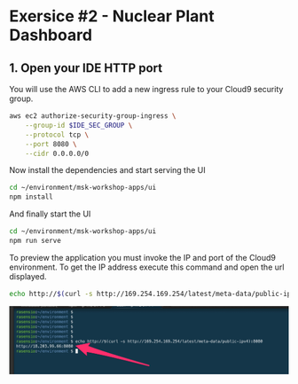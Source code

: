 # Exersice #2 - Nuclear Plant Dashboard

## 1. Open your IDE HTTP port

You will use the AWS CLI to add a new ingress rule to your Cloud9 security group.

```bash
aws ec2 authorize-security-group-ingress \
    --group-id $IDE_SEC_GROUP \
    --protocol tcp \
    --port 8080 \
    --cidr 0.0.0.0/0
```

Now install the dependencies and start serving the UI

```bash
cd ~/environment/msk-workshop-apps/ui
npm install
```

And finally start the UI

```bash
cd ~/environment/msk-workshop-apps/ui
npm run serve
```

To preview the application you must invoke the IP and port of the Cloud9 environment. To get the IP address execute this command and open the url displayed.

```bash
echo http://$(curl -s http://169.254.169.254/latest/meta-data/public-ipv4):8080
```

![screenshot](img/set-configuration-1.png)